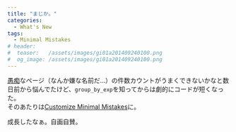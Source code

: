 ```yaml
---
title: "まじか。"
categories:
  - What's New
tags:
  - Minimal Mistakes
# header:
#  teaser:   /assets/images/gi01a201409240100.png
#  og_image: /assets/images/gi01a201409240100.png
---
```

[愚痴](/month-archive.html)なページ（なんか嫌な名前だ…）の件数カウントがうまくできないかなと数日前から悩んでたけど、`group_by_exp`を知ってからは劇的にコードが短くなった。  
そのあたりは[Customize Minimal Mistakes](/githubpages/minimal-mistakes/)に。

成長したなぁ。自画自賛。